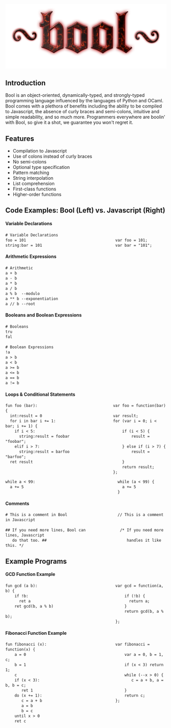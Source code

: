 ![Bool Logo](images/bool.png)
## Introduction
Bool is an object-oriented, dynamically-typed, and strongly-typed programming language influenced by the languages of Python and OCaml. Bool comes with a plethora of benefits including the ability to be compiled to Javascript, the absence of curly braces and semi-colons, intuitive and simple readability, and so much more. Programmers everywhere are boolin' with Bool, so give it a shot, we guarantee you won't regret it.

## Features
- Compilation to Javascript
- Use of colons instead of curly braces
- No semi-colons
- Optional type specification
- Pattern matching
- String interpolation
- List comprehension
- First-class functions
- Higher-order functions

## Code Examples: Bool (Left) vs. Javascript (Right)
#### Variable Declarations
````
# Variable Declarations
foo = 101                                       var foo = 101;
string:bar = 101                                var bar = "101";
````
#### Arithmetic Expressions
````
# Arithmetic
a + b
a - b
a * b
a / b
a % b  --modulo
a ** b --exponentiation
a // b --root
````
#### Booleans and Boolean Expressions
````
# Booleans
tru
fal

# Boolean Expressions
!a
a > b
a < b
a >= b
a <= b
a == b
a != b
````
#### Loops & Conditional Statements
````
fun foo (bar):                                 var foo = function(bar) {
  int:result = 0                               var result;
  for i in bar i += 1:                         for (var i = 0; i < bar; i += 1) {
    if i < 5:                                      if (i < 5) {
      string:result = foobar                           result = "foobar";
    elif i > 7:                                    } else if (i > 7) {
      string:result = barfoo                           result = "barfoo";
  ret result                                       }
                                                   return result;
                                               };
````
````
while a < 99:                                    while (a < 99) {
  a += 5                                           a += 5
                                                 }
````
#### Comments
````
# This is a comment in Bool                      // This is a comment in Javascript

## If you need more lines, Bool can               /* If you need more lines, Javascript
   do that too. ##                                   handles it like this. */
````
## Example Programs

#### GCD Function Example
````
fun gcd (a b):                                  var gcd = function(a, b) {
    if !b:                                          if (!b) {
      ret a                                           return a;
    ret gcd(b, a % b)                               }
                                                    return gcd(b, a % b);
                                                };
````
#### Fibonacci Function Example
````
fun fibonacci (x):                              var fibonacci = function(x) {
    a = 0                                           var a = 0, b = 1, c;
    b = 1                                           if (x < 3) return 1;
    c                                               while (--x > 0) {
    if (x < 3):                                        c = a + b, a = b, b = c;
       ret 1                                        }
    do (x += 1):                                    return c;
       c = a + b                                };
       a = b
       b = c
    until x > 0
    ret c
````
